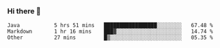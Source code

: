 ### Hi there 👋

<!--
**urzz/urzz** is a ✨ _special_ ✨ repository because its `README.md` (this file) appears on your GitHub profile.

Here are some ideas to get you started:

- 🔭 I’m currently working on ...
- 🌱 I’m currently learning ...
- 👯 I’m looking to collaborate on ...
- 🤔 I’m looking for help with ...
- 💬 Ask me about ...
- 📫 How to reach me: ...
- 😄 Pronouns: ...
- ⚡ Fun fact: ...
-->

<!--START_SECTION:waka-->

```text
Java           5 hrs 51 mins   █████████████████░░░░░░░░   67.48 %
Markdown       1 hr 16 mins    ███▓░░░░░░░░░░░░░░░░░░░░░   14.74 %
Other          27 mins         █▒░░░░░░░░░░░░░░░░░░░░░░░   05.35 %
```

<!--END_SECTION:waka-->
